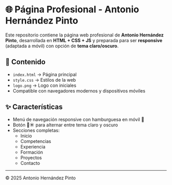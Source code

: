 # 🌐 Página Profesional - Antonio Hernández Pinto

Este repositorio contiene la página web profesional de **Antonio Hernández Pinto**, desarrollada en **HTML + CSS + JS** y preparada para ser **responsive** (adaptada a móvil) con opción de **tema claro/oscuro**.

## 📂 Contenido
- `index.html` → Página principal
- `style.css` → Estilos de la web
- `logo.png` → Logo con iniciales
- Compatible con navegadores modernos y dispositivos móviles

## ✨ Características
- Menú de navegación responsive con hamburguesa en móvil 📱
- Botón 🌙☀️ para alternar entre tema claro y oscuro
- Secciones completas:
  - Inicio
  - Competencias
  - Experiencia
  - Formación
  - Proyectos
  - Contacto

---

© 2025 Antonio Hernández Pinto
